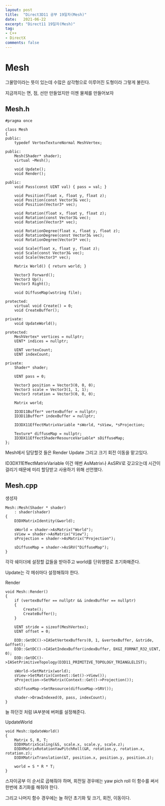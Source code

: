 ```yaml
---
layout: post
title:  "Direct3D11 공부 19일차(Mesh)"
date:   2021-06-22
excerpt: "Direct11 19일차(Mesh)"
tag:
- C++
- DirectX
comments: false
---
```


# Mesh
그물망이라는 뜻이 있는데 수많은 삼각형으로 이루어진 도형이라 그렇게 불린다.

지금까지는 면, 점, 선만 만들었지만 이젠 물체를 만들어보자

## Mesh.h
```
#pragma once

class Mesh
{
public:
	typedef VertexTextureNormal MeshVertex;

public:
	Mesh(Shader* shader);
	virtual ~Mesh();

	void Update();
	void Render();

public:
	void Pass(const UINT val) { pass = val; }

	void Position(float x, float y, float z);
	void Position(const Vector3& vec);
	void Position(Vector3* vec);

	void Rotation(float x, float y, float z);
	void Rotation(const Vector3& vec);
	void Rotation(Vector3* vec);

	void RotationDegree(float x, float y, float z);
	void RotationDegree(const Vector3& vec);
	void RotationDegree(Vector3* vec);

	void Scale(float x, float y, float z);
	void Scale(const Vector3& vec);
	void Scale(Vector3* vec);

	Matrix World() { return world; }

	Vector3 Forward();
	Vector3 Up();
	Vector3 Right();

	void DiffuseMap(wstring file);

protected:
	virtual void Create() = 0;
	void CreateBuffer();

private:
	void UpdateWorld();

protected:
	MeshVertex* vertices = nullptr;
	UINT* indices = nullptr;

	UINT vertexCount;
	UINT indexCount;

private:
	Shader* shader;

	UINT pass = 0;

	Vector3 position = Vector3(0, 0, 0);
	Vector3 scale = Vector3(1, 1, 1);
	Vector3 rotation = Vector3(0, 0, 0);

	Matrix world;

	ID3D11Buffer* vertexBuffer = nullptr;
	ID3D11Buffer* indexBuffer = nullptr;

	ID3DX11EffectMatrixVariable *sWorld, *sView, *sProjection;

	Texture* diffuseMap = nullptr;
	ID3DX11EffectShaderResourceVariable* sDiffuseMap;
};
```
Mesh에서 담당할것 들은 Render Update 그리고 크기 회전 이동을 맡고있다.

ID3DX11EffectMatrixVariable 이건 매번 AsMatrix나 AsSRV로 갖고오는데 시간이 걸리기 때문에 미리 할당받고 사용하기 위해 선언했다.

## Mesh.cpp
생성자
```
Mesh::Mesh(Shader * shader)
	: shader(shader)
{
	D3DXMatrixIdentity(&world);

	sWorld = shader->AsMatrix("World");
	sView = shader->AsMatrix("View");
	sProjection = shader->AsMatrix("Projection");

	sDiffuseMap = shader->AsSRV("DiffuseMap");
}
```
각각 쉐이더에 설정할 값들을 받아주고 world를 단위행렬로 초기화해준다.

Update는 각 메쉬마다 설정해줘야 한다.

Render
```
void Mesh::Render()
{
	if (vertexBuffer == nullptr && indexBuffer == nullptr)
	{
		Create();
		CreateBuffer();
	}

	UINT stride = sizeof(MeshVertex);
	UINT offset = 0;

	D3D::GetDC()->IASetVertexBuffers(0, 1, &vertexBuffer, &stride, &offset);
	D3D::GetDC()->IASetIndexBuffer(indexBuffer, DXGI_FORMAT_R32_UINT, 0);
	D3D::GetDC()->IASetPrimitiveTopology(D3D11_PRIMITIVE_TOPOLOGY_TRIANGLELIST);

	sWorld->SetMatrix(world);
	sView->SetMatrix(Context::Get()->View());
	sProjection->SetMatrix(Context::Get()->Projection());

	sDiffuseMap->SetResource(diffuseMap->SRV());

	shader->DrawIndexed(0, pass, indexCount);
}
```
늘 하던것 처럼 IA부분에 버퍼를 설정해준다.

UpdateWorld
```
void Mesh::UpdateWorld()
{
	Matrix S, R, T;
	D3DXMatrixScaling(&S, scale.x, scale.y, scale.z);
	D3DXMatrixRotationYawPitchRoll(&R, rotation.y, rotation.x, rotation.z);
	D3DXMatrixTranslation(&T, position.x, position.y, position.z);

	world = S * R * T;
}
```
스자이공부 이 순서로 곱해줘야 하며, 회전일 경우에는 yaw pich roll 이 함수를 써서 한번에 초기화를 해줘야 한다.

그리고 나머지 함수 경우에는 늘 하던 초기화 및 크기, 회전, 이동이다.